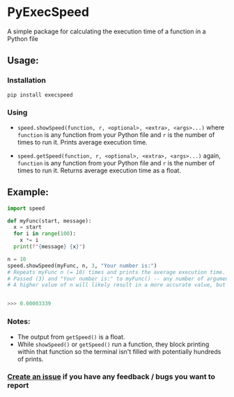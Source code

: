 # PyExecSpeed

A simple package for calculating the execution time of a function in a Python file

## Usage:

### Installation
`pip install execspeed`

### Using
* `speed.showSpeed(function, r, <optional>, <extra>, <args>...)`
  where `function` is any function from your Python file and `r` is the number of times to run it. 
  Prints average execution time.

* `speed.getSpeed(function, r, <optional>, <extra>, <args>...)`
  again, `function` is any function from your Python file and `r` is the number of times to run it. 
  Returns average execution time as a float.

## Example:
```py
import speed

def myFunc(start, message):
  x = start
  for i in range(100):
    x *= i
  print(f"{message} {x}")

n = 10
speed.showSpeed(myFunc, n, 3, "Your number is:") 
# Repeats myFunc n (= 10) times and prints the average execution time.
# Passed (3) and "Your number is:" to myFunc() -- any number of arguments can now be passed to your function this way 
# A higher value of n will likely result in a more accurate value, but will take longer.


>>> 0.00003339
```

### Notes:

* The output from `getSpeed()` is a float.
* While `showSpeed()` or `getSpeed()` run a function, they block printing within that function so the terminal isn't filled with potentially hundreds of prints.


### [Create an issue](https://github.com/Astrochamp/speed/issues) if you have any feedback / bugs you want to report